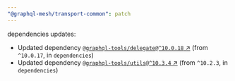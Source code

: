 ```yaml
---
"@graphql-mesh/transport-common": patch
---
```

dependencies updates:
  - Updated dependency [`@graphql-tools/delegate@^10.0.18` ↗︎](https://www.npmjs.com/package/@graphql-tools/delegate/v/10.0.18) (from `^10.0.17`, in `dependencies`)
  - Updated dependency [`@graphql-tools/utils@^10.3.4` ↗︎](https://www.npmjs.com/package/@graphql-tools/utils/v/10.3.4) (from `^10.2.3`, in `dependencies`)
